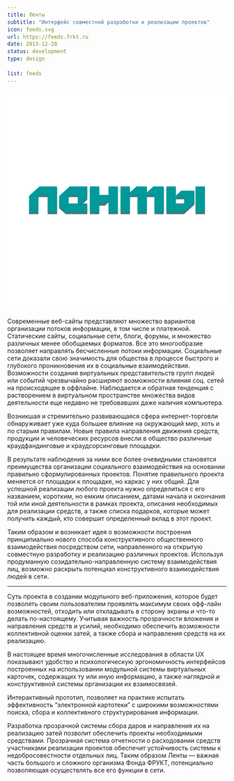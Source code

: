 ```yaml
---
title: Ленты
subtitle: "Интерфейс совместной разработки и реализации проектов"
icon: feeds.svg
url: https://feeds.frkt.ru
date: 2013-12-20
status: development
type: design

list: feeds
---
```


![](./feeds.svg)

Современные веб-сайты представляют множество вариантов организации потоков информации, в том числе и платежной. Статические сайты, социальные сети, блоги, форумы, и множество различных менее обобщаемых форматов. Все это многообразие позволяет направлять бесчисленные потоки информации. Социальные сети доказали свою значимость для общества в процессе быстрого и глубокого проникновения их в социальные взаимодействия. Возможности создания виртуальных представительств групп людей или событий чрезвычайно расширяют возможности влияния соц. сетей на происходящее в оффлайне. Наблюдается и обратная тенденция с растворением в виртуальном пространстве множества видов деятельности еще недавно не требовавших даже наличия компьютера.

Возникшая и стремительно развивающаяся сфера интернет-торговли обнаруживает уже куда большее влияние на окружающий мир, хоть и по старым правилам. Новые правила направления движения средств, продукции и человеческих ресурсов внесли в общество различные краудфандинговые и краудсорсинговые площадки.

В результате наблюдения за ними все более очевидными становятся преимущества организации социального взаимодействия на основании правильно сформулированных проектов. Понятие правильного проекта меняется от площадки к площадке, но каркас у них общий. Для успешной реализации любого проекта нужно определиться с его названием, коротким, но емким описанием, датами начала и окончания той или иной деятельности в рамках проекта, описания необходимых для реализации средств, а также списка подарков, которые может получить каждый, кто совершит определенный вклад в этот проект.

Таким образом и возникает идея о возможности построения принципиально нового способа конструктивного общественного взаимодействия посредством сети, направленного на открытую совместную разработку и реализацию различных проектов. Используя продуманную созидательно-направленную систему взаимодействия лиц, возможно раскрыть потенциал конструктивного взаимодействия людей в сети.

---

Суть проекта в создании модульного веб-приложения, которое будет позволять своим пользователям проявлять максимум своих офф-лайн возможностей, отходить или откладывать в сторону экраны и что-то делать по-настоящему. Учитывая важность прозрачности вложения и направления средств и усилий, необходимо обеспечить возможности коллективной оценки затей, а также сбора и направления средств на их реализацию.

В настоящее время многочисленные исследования в области UX показывают удобство и психологическую эргономичность интерфейсов построенных на использовании модульной системы виртуальных карточек, содержащих ту или иную информацию, а также наглядной и конструктивной системы организации их взаимосвязей.

Интерактивный прототип, позволяет на практике испытать эффективность “электронной картотеки” с широкими возможностями поиска, сбора и коллективного структурирования информации.

Разработка прозрачной системы сбора даров и направления их на реализацию затей позволит обеспечить проекты необходимыми средствами. Прозрачная система отчетности о расходовании средств участниками реализации проектов обеспечит устойчивость системы к недобросовестности отдельных лиц. Таким образом Ленты — важная часть большого и сложного организма Фонда ФРУКТ, потенциально позволяющая осуществлять все его функции в сети.
